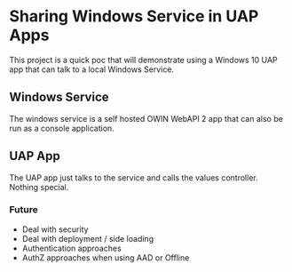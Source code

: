 # Sharing Windows Service in UAP Apps #This project is a quick poc that will demonstrate using a Windows 10 UAP app that can talk to a local Windows Service.  ## Windows Service ##The windows service is a self hosted OWIN WebAPI 2 app that can also be run as a console application.## UAP App ## The UAP app just talks to the service and calls the values controller. Nothing special.### Future ###* Deal with security* Deal with deployment / side loading* Authentication approaches* AuthZ approaches when using AAD or Offline